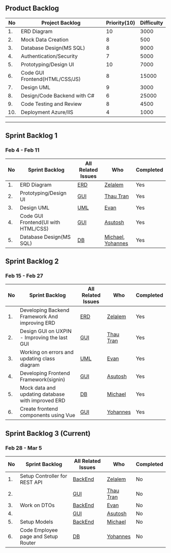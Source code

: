 ## Product Backlog
|No| Project Backlog                      | Priority(10)     | Difficulty      |
|--| -----------                          | -----------      | -----------     | 
|1.| ERD Diagram                          | 10               | 3000            | 
|2.| Mock Data Creation                   | 8                | 500             | 
|3.| Database Design(MS SQL)              | 8                | 9000            | 
|4.| Authentication/Security              | 7                | 5000            | 
|5.| Prototyping/Design UI                | 10               | 7000            | 
|6.| Code GUI Frontend(HTML/CSS/JS)       | 8                | 15000           | 
|7.| Design UML                           | 9                | 3000            |   
|8.| Design/Code Backend with C#          | 6                | 25000           | 
|9.| Code Testing and Review              | 8                | 4500            |   
|10.| Deployment Azure/IIS                | 4                | 1000            |   

***

## Sprint Backlog 1 
### Feb 4 - Feb 11
|No| Sprint Backlog                        | All Related Issues                     | Who | Completed |
|--| --                                    |  -----------                           | ----------- | ---- |
|1.|ERD Diagram                            | [ERD](../issues?q=label%3A"ERD")       | [Zelalem](https://github.com/zele123) |  Yes   |
|2.|Prototyping/Design UI                  | [GUI](../issues?q=label%3A"GUI") | [Thau Tran](https://github.com/ThauTran)  |  Yes   |
|3.|Design UML                             | [UML](../issues?q=label%3A"UML") | [Evan](https://github.com/Evan-Sack) |  Yes   |
|4.|Code GUI Frontend(UI with HTML/CSS)    | [GUI](../issues?q=label%3A"GUI") | [Asutosh](https://github.com/raswa634) |  Yes   |
|5.|Database Design(MS SQL)                | [DB](../issues?q=label%3A"DB") | [Michael](https://github.com/Mikehira), [Yohannes](https://github.com/yohanneshabte) |  Yes   |


## Sprint Backlog 2 
### Feb 15 - Feb 27
|No| Sprint Backlog                        | All Related Issues                     | Who | Completed |
|--| --                                    |  -----------                           | ----------- | ---- |
|1.|Developing Backend Framework And improving ERD  | [ERD](../issues?q=label%3A"ERD")       | [Zelalem](https://github.com/zele123) |  Yes   |
|2.|Design GUI on UXPIN - Improving the last GUI  | [GUI](../issues?q=label%3A"GUI") | [Thau Tran](https://github.com/ThauTran)  |  Yes   |
|3.|Working on errors and updating class diagram  | [UML](../issues?q=label%3A"UML") | [Evan](https://github.com/Evan-Sack) |  Yes   |
|4.| Developing Frontend Framework(signin) | [GUI](../issues?q=label%3A"GUI") | [Asutosh](https://github.com/raswa634) |  Yes   |
|5.| Mock data and updating database with improved ERD  | [DB](../issues?q=label%3A"DB") | [Michael](https://github.com/Mikehira) |  Yes   |
|6.|Create frontend components using Vue | [GUI](../issues?q=label%3A"GUI") | [Yohannes](https://github.com/yohanneshabte) |  Yes   |



## Sprint Backlog 3 (Current)
### Feb 28 - Mar 5
|No| Sprint Backlog                        | All Related Issues                     | Who | Completed |
|--| --                                    |  -----------                           | ----------- | ---- |
|1.|    Setup Controller for REST API      | [BackEnd](../issues?q=label%3A"Backend+C%23")       | [Zelalem](https://github.com/zele123) |  No   |
|2.|                  | [GUI](../issues?q=label%3A"GUI") | [Thau Tran](https://github.com/ThauTran)  |  No   |
|3.|  Work on DTOs  | [BackEnd](../issues?q=label%3A"Backend+C%23") | [Evan](https://github.com/Evan-Sack) |  No   |
|4.|   | [GUI](../issues?q=label%3A"GUI") | [Asutosh](https://github.com/raswa634) |  No   |
|5.| Setup Models | [BackEnd](../issues?q=label%3A"Backend+C%23")  | [Michael](https://github.com/Mikehira) |  No   |
|6.|Code Employee page and Setup Router | [DB](../issues?q=label%3A"DB") | [Yohannes](https://github.com/yohanneshabte) |  No   |

